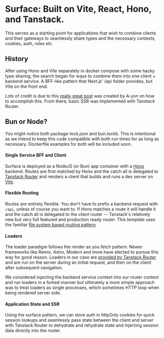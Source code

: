 # Surface: Built on Vite, React, Hono, and Tanstack.

This serves as a starting point for applications that wish to combine clients and their gateways to seamlessly share types and the necessary contexts, cookies, auth, roles etc.

## History

After using Hono and Vite separately in docker compose with some hacky type sharing, the search began for ways to combine them into one client + backend service. A BFF-like pattern that Next.js' /api folder provides, but Vite on the front end.

Lots of credit is due to this [really great post](https://ayon.li/full-stack-development-with-vite-and-hono) was created by A-yon on how to accomplish this. From there, basic SSR was implemented with Tanstack Router.

## Bun or Node?

You might notice both package-lock.json and bun.lockb. This is intentional as we intend to keep this code compatible with both run times for as long as necessary. Dockerfile examples for both will be included soon.

#### Single Service BFF and Client

Surface is deployed as a NodeJS (or Bun) app container with a [Hono](https://hono.dev/) backend. Routes are first matched by Hono and the catch all is delegated to [Tanstack Router](https://tanstack.com/router/latest) and renders a client that builds and runs a dev server on [Vite](https://vitejs.dev/).

#### Flexible Routing

Routes are entirely flexible. You don't have to prefix a backend request with `/api`, unless of course you want to. If Hono matches a route it will handle it and the catch all is delegated to the client router -- Tanstack's relatively new but very full featured and production ready router. This template uses the familiar [file system based routing pattern](https://tanstack.com/router/v1/docs/framework/react/guide/file-based-routing).

#### Loaders

The loader paradigm follows the render as you fetch pattern. Newer frameworks like Remix, Astro, Modern and more have elected to pursue this way for good reason. Loaders in our case are [provided by Tanstack Router](https://tanstack.com/router/v1/docs/framework/react/guide/data-loading) and are run on the server during an initial request, and then on the client after subsequent navigation.

We considered injecting the backend service context into our router context and run loaders in a forked manner but ultimately a more simple approach was to treat loaders as single processes, which sometimes HTTP loop when being rendered server side.

#### Application State and SSR

Using the surface pattern, we can store auth in httpOnly cookies for quick session lookups and seamlessly pass state between the client and server with Tanstack Router to dehydrate and rehydrate state and injecting session data directly into the router.
